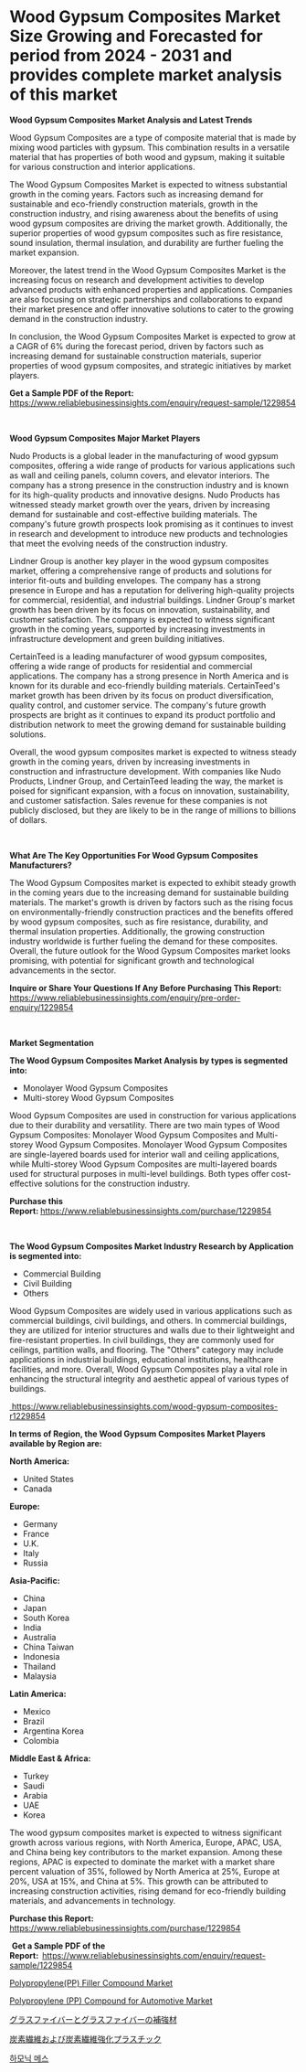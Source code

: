 <p><h1>Wood Gypsum Composites Market Size Growing and Forecasted for period from 2024 - 2031 and provides complete market analysis of this market</h1></p><p><strong>Wood Gypsum Composites Market Analysis and Latest Trends</strong></p>
<p><p>Wood Gypsum Composites are a type of composite material that is made by mixing wood particles with gypsum. This combination results in a versatile material that has properties of both wood and gypsum, making it suitable for various construction and interior applications.</p><p>The Wood Gypsum Composites Market is expected to witness substantial growth in the coming years. Factors such as increasing demand for sustainable and eco-friendly construction materials, growth in the construction industry, and rising awareness about the benefits of using wood gypsum composites are driving the market growth. Additionally, the superior properties of wood gypsum composites such as fire resistance, sound insulation, thermal insulation, and durability are further fueling the market expansion.</p><p>Moreover, the latest trend in the Wood Gypsum Composites Market is the increasing focus on research and development activities to develop advanced products with enhanced properties and applications. Companies are also focusing on strategic partnerships and collaborations to expand their market presence and offer innovative solutions to cater to the growing demand in the construction industry.</p><p>In conclusion, the Wood Gypsum Composites Market is expected to grow at a CAGR of 6% during the forecast period, driven by factors such as increasing demand for sustainable construction materials, superior properties of wood gypsum composites, and strategic initiatives by market players.</p></p>
<p><strong>Get a Sample PDF of the Report:&nbsp;</strong> <a href="https://www.reliablebusinessinsights.com/enquiry/request-sample/1229854">https://www.reliablebusinessinsights.com/enquiry/request-sample/1229854</a></p>
<p>&nbsp;</p>
<p><strong>Wood Gypsum Composites Major Market Players</strong></p>
<p><p>Nudo Products is a global leader in the manufacturing of wood gypsum composites, offering a wide range of products for various applications such as wall and ceiling panels, column covers, and elevator interiors. The company has a strong presence in the construction industry and is known for its high-quality products and innovative designs. Nudo Products has witnessed steady market growth over the years, driven by increasing demand for sustainable and cost-effective building materials. The company's future growth prospects look promising as it continues to invest in research and development to introduce new products and technologies that meet the evolving needs of the construction industry.</p><p>Lindner Group is another key player in the wood gypsum composites market, offering a comprehensive range of products and solutions for interior fit-outs and building envelopes. The company has a strong presence in Europe and has a reputation for delivering high-quality projects for commercial, residential, and industrial buildings. Lindner Group's market growth has been driven by its focus on innovation, sustainability, and customer satisfaction. The company is expected to witness significant growth in the coming years, supported by increasing investments in infrastructure development and green building initiatives.</p><p>CertainTeed is a leading manufacturer of wood gypsum composites, offering a wide range of products for residential and commercial applications. The company has a strong presence in North America and is known for its durable and eco-friendly building materials. CertainTeed's market growth has been driven by its focus on product diversification, quality control, and customer service. The company's future growth prospects are bright as it continues to expand its product portfolio and distribution network to meet the growing demand for sustainable building solutions.</p><p>Overall, the wood gypsum composites market is expected to witness steady growth in the coming years, driven by increasing investments in construction and infrastructure development. With companies like Nudo Products, Lindner Group, and CertainTeed leading the way, the market is poised for significant expansion, with a focus on innovation, sustainability, and customer satisfaction. Sales revenue for these companies is not publicly disclosed, but they are likely to be in the range of millions to billions of dollars.</p></p>
<p>&nbsp;</p>
<p><strong>What Are The Key Opportunities For Wood Gypsum Composites Manufacturers?</strong></p>
<p><p>The Wood Gypsum Composites market is expected to exhibit steady growth in the coming years due to the increasing demand for sustainable building materials. The market's growth is driven by factors such as the rising focus on environmentally-friendly construction practices and the benefits offered by wood gypsum composites, such as fire resistance, durability, and thermal insulation properties. Additionally, the growing construction industry worldwide is further fueling the demand for these composites. Overall, the future outlook for the Wood Gypsum Composites market looks promising, with potential for significant growth and technological advancements in the sector.</p></p>
<p><strong>Inquire or Share Your Questions If Any Before Purchasing This Report:</strong> <a href="https://www.reliablebusinessinsights.com/enquiry/pre-order-enquiry/1229854">https://www.reliablebusinessinsights.com/enquiry/pre-order-enquiry/1229854</a></p>
<p>&nbsp;</p>
<p><strong>Market Segmentation</strong></p>
<p><strong>The Wood Gypsum Composites Market Analysis by types is segmented into:</strong></p>
<p><ul><li>Monolayer Wood Gypsum Composites</li><li>Multi-storey Wood Gypsum Composites</li></ul></p>
<p><p>Wood Gypsum Composites are used in construction for various applications due to their durability and versatility. There are two main types of Wood Gypsum Composites: Monolayer Wood Gypsum Composites and Multi-storey Wood Gypsum Composites. Monolayer Wood Gypsum Composites are single-layered boards used for interior wall and ceiling applications, while Multi-storey Wood Gypsum Composites are multi-layered boards used for structural purposes in multi-level buildings. Both types offer cost-effective solutions for the construction industry.</p></p>
<p><strong>Purchase this Report:&nbsp;</strong><a href="https://www.reliablebusinessinsights.com/purchase/1229854">https://www.reliablebusinessinsights.com/purchase/1229854</a></p>
<p>&nbsp;</p>
<p><strong>The Wood Gypsum Composites Market Industry Research by Application is segmented into:</strong></p>
<p><ul><li>Commercial Building</li><li>Civil Building</li><li>Others</li></ul></p>
<p><p>Wood Gypsum Composites are widely used in various applications such as commercial buildings, civil buildings, and others. In commercial buildings, they are utilized for interior structures and walls due to their lightweight and fire-resistant properties. In civil buildings, they are commonly used for ceilings, partition walls, and flooring. The "Others" category may include applications in industrial buildings, educational institutions, healthcare facilities, and more. Overall, Wood Gypsum Composites play a vital role in enhancing the structural integrity and aesthetic appeal of various types of buildings.</p></p>
<p><a href="https://www.reliablebusinessinsights.com/wood-gypsum-composites-r1229854">&nbsp;https://www.reliablebusinessinsights.com/wood-gypsum-composites-r1229854</a></p>
<p><strong>In terms of Region, the Wood Gypsum Composites Market Players available by Region are:</strong></p>
<p>
    <p> <strong> North America: </strong>
        <ul>
            <li>United States</li>
            <li>Canada</li>
        </ul>
        </p> 
    <p> <strong> Europe: </strong>
        <ul>
            <li>Germany</li>
            <li>France</li>
            <li>U.K.</li>
            <li>Italy</li>
            <li>Russia</li>
        </ul>
        </p> 
    <p> <strong> Asia-Pacific: </strong>
        <ul>
            <li>China</li>
            <li>Japan</li>
            <li>South Korea</li>
            <li>India</li>
            <li>Australia</li>
            <li>China Taiwan</li>
            <li>Indonesia</li>
            <li>Thailand</li>
            <li>Malaysia</li>
        </ul>
        </p> 
    <p> <strong> Latin America: </strong>
        <ul>
            <li>Mexico</li>
            <li>Brazil</li>
            <li>Argentina Korea</li>
            <li>Colombia</li>
        </ul>
        </p> 
    <p> <strong> Middle East & Africa: </strong>
        <ul>
            <li>Turkey</li>
            <li>Saudi</li>
            <li>Arabia</li>
            <li>UAE</li>
            <li>Korea</li>
        </ul>
    </p>
    </p>
<p><p>The wood gypsum composites market is expected to witness significant growth across various regions, with North America, Europe, APAC, USA, and China being key contributors to the market expansion. Among these regions, APAC is expected to dominate the market with a market share percent valuation of 35%, followed by North America at 25%, Europe at 20%, USA at 15%, and China at 5%. This growth can be attributed to increasing construction activities, rising demand for eco-friendly building materials, and advancements in technology.</p></p>
<p><strong>Purchase this Report: </strong><a href="https://www.reliablebusinessinsights.com/purchase/1229854">https://www.reliablebusinessinsights.com/purchase/1229854</a></p>
<p>&nbsp;<strong>Get a Sample PDF of the Report:&nbsp;&nbsp;</strong><a href="https://www.reliablebusinessinsights.com/enquiry/request-sample/1229854">https://www.reliablebusinessinsights.com/enquiry/request-sample/1229854</a></p>
<p><strong></strong></p>
<p><p><a href="https://github.com/Angelnienowdseej3e45z3p8c/Market-Research-Report-List-3/blob/main/polypropylenepp-filler-compound-market.md">Polypropylene(PP) Filler Compound Market</a></p><p><a href="https://github.com/brentleyjimmiealvaradoz4l1rea/Market-Research-Report-List-3/blob/main/polypropylene-pp-compound-for-automotive-market.md">Polypropylene (PP) Compound for Automotive Market</a></p><p><a href="https://github.com/DayanaRunolfsdottir/Market-Research-Report-List-1/blob/main/4021107137614.md">グラスファイバーとグラスファイバーの補強材</a></p><p><a href="https://github.com/VinceMarvin1/Market-Research-Report-List-1/blob/main/4627775137613.md">炭素繊維および炭素繊維強化プラスチック</a></p><p><a href="https://github.com/hasanrajibul387/Market-Research-Report-List-1/blob/main/1716531143202.md">하모닉 메스</a></p></p>